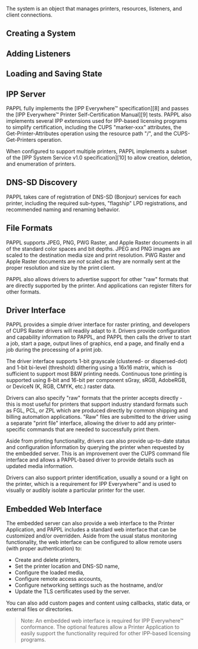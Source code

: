 The system is an object that manages printers, resources, listeners, and client
connections.


Creating a System
-----------------


Adding Listeners
----------------


Loading and Saving State
------------------------


IPP Server
----------

PAPPL fully implements the [IPP Everywhere™ specification][8] and passes the
[IPP Everywhere™ Printer Self-Certification Manual][9] tests.  PAPPL also
implements several IPP extensions used for IPP-based licensing programs to
simplify certification, including the CUPS "marker-xxx" attributes, the
Get-Printer-Attributes operation using the resource path "/", and the
CUPS-Get-Printers operation.

When configured to support multiple printers, PAPPL implements a subset of the
[IPP System Service v1.0 specification][10] to allow creation, deletion, and
enumeration of printers.


DNS-SD Discovery
----------------

PAPPL takes care of registration of DNS-SD (Bonjour) services for each printer,
including the required sub-types, "flagship" LPD registrations, and recommended
naming and renaming behavior.


File Formats
------------

PAPPL supports JPEG, PNG, PWG Raster, and Apple Raster documents in all of the
standard color spaces and bit depths.  JPEG and PNG images are scaled to the
destination media size and print resolution.  PWG Raster and Apple Raster
documents are *not* scaled as they are normally sent at the proper resolution
and size by the print client.

PAPPL also allows drivers to advertise support for other "raw" formats that are
directly supported by the printer.  And applications can register filters for
other formats.


Driver Interface
----------------

PAPPL provides a simple driver interface for raster printing, and developers of
CUPS Raster drivers will readily adapt to it.  Drivers provide configuration
and capability information to PAPPL, and PAPPL then calls the driver to start
a job, start a page, output lines of graphics, end a page, and finally end a
job during the processing of a print job.

The driver interface supports 1-bit grayscale (clustered- or dispersed-dot)
and 1-bit bi-level (threshold) dithering using a 16x16 matrix, which is
sufficient to support most B&W printing needs.  Continuous tone printing is
supported using 8-bit and 16-bit per component sGray, sRGB, AdobeRGB, or
DeviceN (K, RGB, CMYK, etc.) raster data.

Drivers can also specify "raw" formats that the printer accepts directly - this
is most useful for printers that support industry standard formats such as FGL,
PCL, or ZPL which are produced directly by common shipping and billing
automation applications.  "Raw" files are submitted to the driver using a
separate "print file" interface, allowing the driver to add any printer-specific
commands that are needed to successfully print them.

Aside from printing functionality, drivers can also provide up-to-date status
and configuration information by querying the printer when requested by the
embedded server.  This is an improvement over the CUPS command file interface
and allows a PAPPL-based driver to provide details such as updated media
information.

Drivers can also support printer identification, usually a sound or a light on
the printer, which is a requirement for IPP Everywhere™ and is used to visually
or audibly isolate a particular printer for the user.


Embedded Web Interface
----------------------

The embedded server can also provide a web interface to the Printer Application,
and PAPPL includes a standard web interface that can be customized and/or
overridden.  Aside from the usual status monitoring functionality, the web
interface can be configured to allow remote users (with proper authentication)
to:

- Create and delete printers,
- Set the printer location and DNS-SD name,
- Configure the loaded media,
- Configure remote access accounts,
- Configure networking settings such as the hostname, and/or
- Update the TLS certificates used by the server.

You can also add custom pages and content using callbacks, static data, or
external files or directories.

> Note: An embedded web interface is required for IPP Everywhere™ conformance.
> The optional features allow a Printer Application to easily support the
> functionality required for other IPP-based licensing programs.
